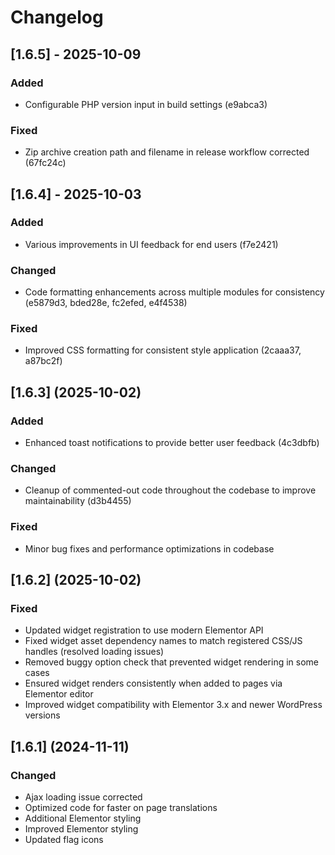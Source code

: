 # Changelog

## [1.6.5] - 2025-10-09

### Added
* Configurable PHP version input in build settings (e9abca3)

### Fixed
* Zip archive creation path and filename in release workflow corrected (67fc24c)

## [1.6.4] - 2025-10-03

### Added
* Various improvements in UI feedback for end users (f7e2421)

### Changed
* Code formatting enhancements across multiple modules for consistency (e5879d3, bded28e, fc2efed, e4f4538)

### Fixed
* Improved CSS formatting for consistent style application (2caaa37, a87bc2f)

## [1.6.3] (2025-10-02)

### Added
* Enhanced toast notifications to provide better user feedback (4c3dbfb)

### Changed
* Cleanup of commented-out code throughout the codebase to improve maintainability (d3b4455)

### Fixed
* Minor bug fixes and performance optimizations in codebase

## [1.6.2] (2025-10-02)

### Fixed
* Updated widget registration to use modern Elementor API
* Fixed widget asset dependency names to match registered CSS/JS handles (resolved loading issues)
* Removed buggy option check that prevented widget rendering in some cases
* Ensured widget renders consistently when added to pages via Elementor editor
* Improved widget compatibility with Elementor 3.x and newer WordPress versions

## [1.6.1] (2024-11-11)

### Changed
* Ajax loading issue corrected
* Optimized code for faster on page translations
* Additional Elementor styling
* Improved Elementor styling
* Updated flag icons
